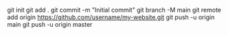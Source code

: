 git init
git add .
git commit -m "Initial commit"
git branch -M main
git remote add origin https://github.com/username/my-website.git
git push -u origin main
git push -u origin master
